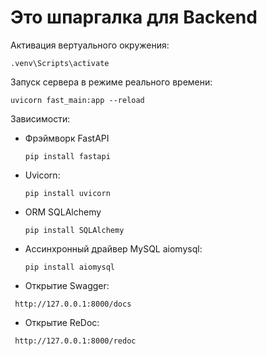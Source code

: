 # Это шпаргалка для Backend

Активация вертуального окружения:

```
.venv\Scripts\activate
```

Запуск сервера в режиме реального времени:

```
uvicorn fast_main:app --reload
```

Зависимости:

* Фрэймворк FastAPI

  ```
  pip install fastapi
  ```
* Uvicorn:

  ```
  pip install uvicorn
  ```
* ORM SQLAlchemy

  ```
  pip install SQLAlchemy
  ```
* Ассинхронный драйвер MySQL aiomysql:

  ```
  pip install aiomysql
  ```
* Открытие Swagger:

```
 http://127.0.0.1:8000/docs
```

* Открытие ReDoc:

```
 http://127.0.0.1:8000/redoc
```
